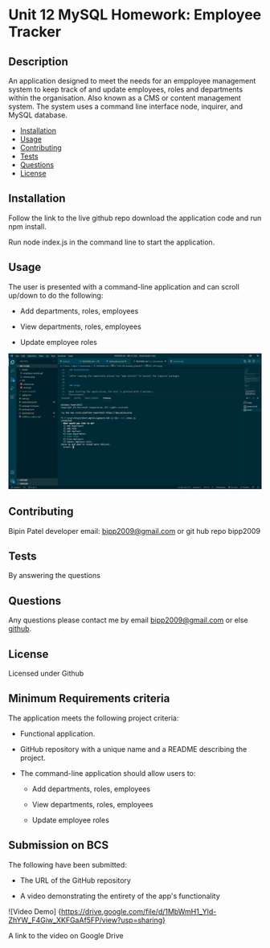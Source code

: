 # Unit 12 MySQL Homework: Employee Tracker

## Description

An application designed to meet the needs for an empployee management system to keep track of and update employees, roles and departments within the organisation. Also known as a CMS or content management system. The system uses a command line interface node, inquirer, and MySQL database.

* [Installation](#installation)
* [Usage](#usage)
* [Contributing](#contributing)
* [Tests](#tests)
* [Questions](#questions)
* [License](#license)

## Installation

Follow the link to the live github repo download the application code and run npm install.

Run node index.js in the command line to start the application.

## Usage

The user is presented with a command-line application and can scroll up/down to do the following:

  * Add departments, roles, employees

  * View departments, roles, employees

  * Update employee roles

![image](https://github.com/bipp2009/Wk-12-SQL/blob/master/image.png)

## Contributing
Bipin Patel developer email: bipp2009@gmail.com or git hub repo bipp2009

## Tests 

By answering the questions

## Questions

Any questions please contact me by email bipp2009@gmail.com or else [github](https://www.github.com/bipp2009).


## License

Licensed under Github

## Minimum Requirements criteria

The application meets the following project criteria:

* Functional application.

* GitHub repository with a unique name and a README describing the project.

* The command-line application should allow users to:

  * Add departments, roles, employees

  * View departments, roles, employees

  * Update employee roles

## Submission on BCS

The following have been submitted:

* The URL of the GitHub repository

* A video demonstrating the entirety of the app's functionality 

![Video Demo] {https://drive.google.com/file/d/1MbWmH1_Yld-ZhYW_F4Giw_XKFGaAf5FP/view?usp=sharing}

A link to the video on Google Drive
